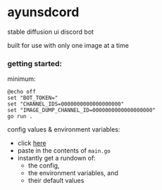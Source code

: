 # ayunsdcord
stable diffusion ui discord bot

built for use with only one image at a time

### getting started:
minimum:
```batch
@echo off
set "BOT_TOKEN="
set "CHANNEL_IDS=0000000000000000000"
set "IMAGE_DUMP_CHANNEL_ID=0000000000000000000"
go run .
```

config values & environment variables:
- click [here](https://regex101.com/r/AMGrCX/1)
- paste in the contents of `main.go`
- instantly get a rundown of:
  - the config,
  - the environment variables, and
  - their default values